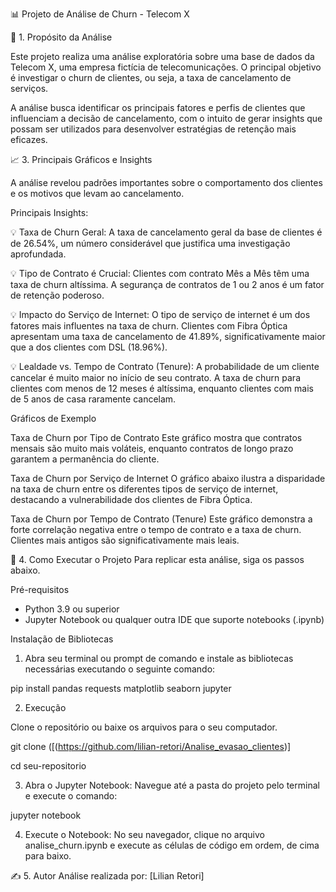 📊 Projeto de Análise de Churn - Telecom X


🎯 1. Propósito da Análise

Este projeto realiza uma análise exploratória sobre uma base de dados da Telecom X, uma empresa fictícia de telecomunicações. O principal objetivo é investigar o churn de clientes, ou seja, a taxa de cancelamento de serviços.

A análise busca identificar os principais fatores e perfis de clientes que influenciam a decisão de cancelamento, com o intuito de gerar insights que possam ser utilizados para desenvolver estratégias de retenção mais eficazes.


📈 3. Principais Gráficos e Insights

A análise revelou padrões importantes sobre o comportamento dos clientes e os motivos que levam ao cancelamento.

Principais Insights:

💡 Taxa de Churn Geral: A taxa de cancelamento geral da base de clientes é de 26.54%, um número considerável que justifica uma investigação aprofundada.

💡 Tipo de Contrato é Crucial: Clientes com contrato Mês a Mês têm uma taxa de churn altíssima. A segurança de contratos de 1 ou 2 anos é um fator de retenção poderoso.

💡 Impacto do Serviço de Internet: O tipo de serviço de internet é um dos fatores mais influentes na taxa de churn. Clientes com Fibra Óptica apresentam uma taxa de cancelamento de 41.89%, significativamente maior que a dos clientes com DSL (18.96%).

💡 Lealdade vs. Tempo de Contrato (Tenure): A probabilidade de um cliente cancelar é muito maior no início de seu contrato. A taxa de churn para clientes com menos de 12 meses é altíssima, enquanto clientes com mais de 5 anos de casa raramente cancelam.

Gráficos de Exemplo

Taxa de Churn por Tipo de Contrato
Este gráfico mostra que contratos mensais são muito mais voláteis, enquanto contratos de longo prazo garantem a permanência do cliente.

Taxa de Churn por Serviço de Internet
O gráfico abaixo ilustra a disparidade na taxa de churn entre os diferentes tipos de serviço de internet, destacando a vulnerabilidade dos clientes de Fibra Óptica.

Taxa de Churn por Tempo de Contrato (Tenure)
Este gráfico demonstra a forte correlação negativa entre o tempo de contrato e a taxa de churn. Clientes mais antigos são significativamente mais leais.

🚀 4. Como Executar o Projeto
Para replicar esta análise, siga os passos abaixo.

Pré-requisitos

- Python 3.9 ou superior
- Jupyter Notebook ou qualquer outra IDE que suporte notebooks (.ipynb)

Instalação de Bibliotecas

1. Abra seu terminal ou prompt de comando e instale as bibliotecas necessárias executando o seguinte comando:

pip install pandas requests matplotlib seaborn jupyter

2. Execução

Clone o repositório ou baixe os arquivos para o seu computador.

git clone ([(https://github.com/lilian-retori/Analise_evasao_clientes)]

cd seu-repositorio

3. Abra o Jupyter Notebook: Navegue até a pasta do projeto pelo terminal e execute o comando:

jupyter notebook

4. Execute o Notebook: No seu navegador, clique no arquivo analise_churn.ipynb e execute as células de código em ordem, de cima para baixo.

✍️ 5. Autor
Análise realizada por: [Lilian Retori]
